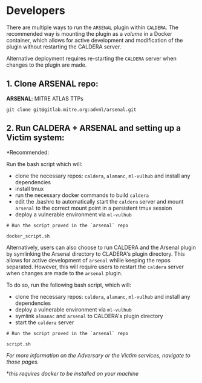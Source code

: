 # Developers

There are multiple ways to run the `ARSENAL` plugin within `CALDERA`. The recommended way is mounting the plugin as a *volume* in a Docker container, which allows for active development and modification of the plugin without restarting the CALDERA server.

Alternative deployment requires re-starting the `CALDERA` server when changes to the plugin are made.


## 1. Clone ARSENAL repo:

**ARSENAL**: MITRE ATLAS TTPs

```code
git clone git@gitlab.mitre.org:advml/arsenal.git
```

## 2. Run CALDERA + ARSENAL and setting up a Victim system:

*Recommended:

Run the bash script which will:

- clone the necessary repos: `caldera`, `alamanc`, `ml-vulhub` and install any dependencies
- install tmux
- run the necessary docker commands to build `caldera`
- edit the .bashrc to automatically start the `caldera` server and mount `arsenal` to the correct mount point in a persistent tmux session
- deploy a vulnerable environment via `ml-vulhub`

```code
# Run the script proved in the `arsenal` repo

docker_script.sh
```

Alternatively, users can also choose to run CALDERA and the Arsenal plugin by symlinking the Arsenal directory to CLADERA's plugin directory. This allows for active development of `arsenal` whilie keeping the repos separated. However, this will require users to restart the `caldera` server when changes are made to the `arsenal` plugin.  

To do so, run the following bash script, which will:
- clone the necessary repos: `caldera`, `alamanc`, `ml-vulhub` and install any dependencies
- deploy a vulnerable environment via `ml-vulhub`
- symlink `almanac` and `arsenal` to CALDERA's plugin directory
- start the `caldera` server


```code
# Run the script proved in the `arsenal` repo

script.sh
```

*For more information on the Adversary or the Victim services, navigate to those pages.*

**this requires docker to be installed on your machine*
